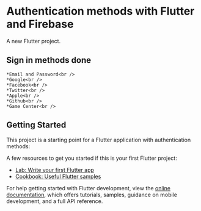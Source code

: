# Authentication methods with Flutter and Firebase

A new Flutter project.

## Sign in methods done

    *Email and Password<br />
    *Google<br />
    *Facebook<br />
    *Twitter<br />
    *Apple<br />
    *Github<br />
    *Game Center<br />

## Getting Started

This project is a starting point for a Flutter application with authentication methods:

A few resources to get you started if this is your first Flutter project:

- [Lab: Write your first Flutter app](https://docs.flutter.dev/get-started/codelab)
- [Cookbook: Useful Flutter samples](https://docs.flutter.dev/cookbook)

For help getting started with Flutter development, view the
[online documentation](https://docs.flutter.dev/), which offers tutorials,
samples, guidance on mobile development, and a full API reference.

